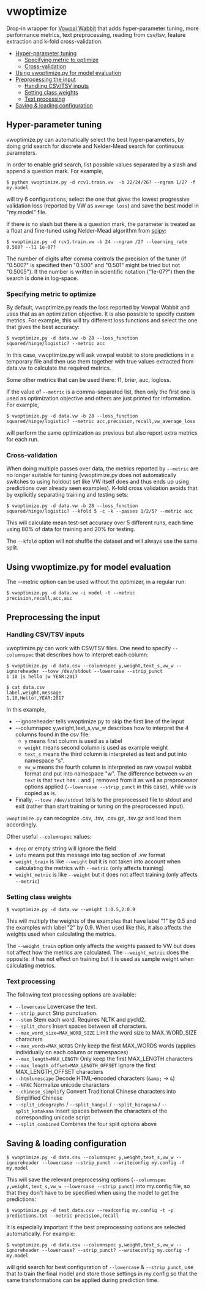 # vwoptimize

Drop-in wrapper for [Vowpal Wabbit](https://github.com/JohnLangford/vowpal_wabbit) that adds hyper-parameter tuning, more performance metrics, text preprocessing, reading from csv/tsv, feature extraction and k-fold cross-validation.

* [Hyper\-parameter tuning](#hyper-parameter-tuning)
  * [Specifying metric to optimize](#specifying-metric-to-optimize)
  * [Cross\-validation](#cross-validation)
* [Using vwoptimize\.py for model evaluation](#using-vwoptimizepy-for-model-evaluation)
* [Preprocessing the input](#preprocessing-the-input)
  * [Handling CSV/TSV inputs](#handling-csvtsv-inputs)
  * [Setting class weights](#setting-class-weights)
  * [Text processing](#text-processing)
* [Saving &amp; loading configuration](#saving--loading-configuration)

## Hyper-parameter tuning

vwoptimize.py can automatically select the best hyper-parameters, by doing grid search for discrete and Nelder-Mead search for continuous parameters.

In order to enable grid search, list possible values separated by a slash and append a question mark. For example,

    $ python vwoptimize.py -d rcv1.train.vw  -b 22/24/26? --ngram 1/2? -f my.model

will try 6 configurations, select the one that gives the lowest progressive validation loss (reported by VW as `average loss`) and save the best model in "my.model" file.

If there is no slash but there is a question mark, the parameter is treated as a float and fine-tuned using Nelder-Mead algorithm from [scipy](https://docs.scipy.org/doc/scipy/reference/optimize.minimize-neldermead.html):

    $ vwoptimize.py -d rcv1.train.vw -b 24 --ngram /2? --learning_rate 0.500? --l1 1e-07?

The number of digits after comma controls the precision of the tuner (if "0.500?" is specified then "0.500" and "0.501" might be tried but not "0.5005"). If the number is written in scientific notation ("1e-07?") then the search is done in log-space.

### Specifying metric to optimize

By default, vwoptimize.py reads the loss reported by Vowpal Wabbit and uses that as an optimization objective. It is also possible to specify custom metrics. For example, this will try different loss functions and select the one that gives the best accuracy:

    $ vwoptimize.py -d data.vw -b 28 --loss_function squared/hinge/logistic? --metric acc

In this case, vwoptimize.py will ask vowpal wabbit to store predictions in a temporary file and then use them together with true values extracted from data.vw to calculate the required metrics.

Some other metrics that can be used there: f1, brier, auc, logloss.

If the value of `--metric` is a comma-separated list, then only the first one is used as optimization objective and others are just printed for information. For example,

    $ vwoptimize.py -d data.vw -b 28 --loss_function squared/hinge/logistic? --metric acc,precision,recall,vw_average_loss

will perform the same optimization as previous but also report extra metrics for each run.

### Cross-validation

When doing multiple passes over data, the metrics reported by `--metric` are no longer suitable for tuning (vwoptimize.py does not automatically switches to using holdout set like VW itself does and thus ends up using predictions over already seen examples). K-fold cross validation avoids that by explicitly separating training and testing sets:

    $ vwoptimize.py -d data.vw -b 28 --loss_function squared/hinge/logistic? --kfold 5 -c -k --passes 1/2/5? --metric acc

This will calculate mean test-set accuracy over 5 different runs, each time using 80% of data for training and 20% for testing.

The `--kfold` option will not shuffle the dataset and will always use the same split.

## Using vwoptimize.py for model evaluation

The --metric option can be used without the optimizer, in a regular run:

    $ vwoptimize.py -d data.vw -i model -t --metric precision,recall,acc,auc

## Preprocessing the input

### Handling CSV/TSV inputs

vwoptimize.py can work with CSV/TSV files. One need to specify `--columnspec` that describes how to interpret each column:

    $ vwoptimize.py -d data.csv --columnspec y,weight,text_s,vw_w --ignoreheader --tovw /dev/stdout --lowercase --strip_punct
    1 10 |s hello |w YEAR:2017

    $ cat data.csv
    label,weight,message
    1,10,Hello!,YEAR:2017

In this example,

  * --ignoreheader tells vwoptimize.py to skip the first line of the input
  * --columnspec y,weight,text_s,vw_w describes how to interpret the 4 columns found in the csv file:
    - `y` means first column is used as a label
    - `weight` means second column is used as example weight
    - `text_s` means the third column is interpreted as text and put into namespace "s".
    - `vw_w` means the fourth column is interpreted as raw vowpal wabbit format and put into namespace "w". The difference between `vw` an `text` is that `text` has
      `:` and `|` removed from it as well as preprocessor options applied (`--lowercase --strip_punct` in this case), while `vw` is copied as is.
  * Finally, `--tovw /dev/stdout` tells to the preprocessed file to stdout and exit (rather than start training or tuning on the preprocessed input).

`vwoptimize.py` can recognize .csv, .tsv, .csv.gz, .tsv.gz and load them accordingly.

Other useful `--columnspec` values:

  * `drop` or empty string will ignore the field
  * `info` means put this message into tag section of .vw format
  * `weight_train` is like `--weight` but it is not taken into account when calculating the metrics with `--metric` (only affects training)
  * `weight_metric` is like `--weight` but it does not affect training (only affects `--metric`)

### Setting class weights

    $ vwoptimize.py -d data.vw --weight 1:0.5,2:0.9

This will multiply the weights of the examples that have label "1" by 0.5 and the examples with label "2" by 0.9. When used like this, it also affects the weights used when calculating the metrics.

The `--weight_train` option only affects the weights passed to VW but does not affect how the metrics are calculated. The `--weight_metric` does the opposite: it has not effect on training but it is used as sample weight when calculating metrics.

### Text processing

The following text processing options are available:

  * `--lowercase` Lowercase the text.
  * `--strip_punct`  Strip punctuation.
  * `--stem`  Stem each word. Requires NLTK and pycld2.
  * `--split_chars`  Insert spaces between all characters.
  * `--max_word_size=MAX_WORD_SIZE`  Limit the word size to MAX_WORD_SIZE characters
  * `--max_words=MAX_WORDS`  Only keep the first MAX_WORDS words (applies individually on each column or namespaces)
  * `--max_length=MAX_LENGTH`  Only keep the first MAX_LENGTH characters
  * `--max_length_offset=MAX_LENGTH_OFFSET`  Ignore the first MAX_LENGTH_OFFSET characters
  * `--htmlunescape` Decode HTML-encoded characters (`&amp;` -> `&`)
  * `--NFKC` Normalize unicode characters
  * `--chinese_simplify` Convert Traditional Chinese characters into Simplified Chinese
  * `--split_ideographs` / `--split_hangul` / `--split_hiragana` / `--split_katakana` Insert spaces between the characters of the corresponding unicode script
  * `--split_combined` Combines the four split options above

## Saving & loading configuration

    $ vwoptimize.py -d data.csv --columnspec y,weight,text_s,vw_w --ignoreheader --lowercase --strip_punct --writeconfig my.config -f my.model

This will save the relevant preprocessing options (`--columnspec y,weight,text_s,vw_w --lowercase --strip_punct`) into my.config file, so that they don't have to be specified
when using the model to get the predictions:

    $ vwoptimize.py -d test_data.csv --readconfig my.config -t -p predictions.txt --metric precision,recall

It is especially important if the best preprocessing options are selected automatically. For example:

    $ vwoptimize.py -d data.csv --columnspec y,weight,text_s,vw_w --ignoreheader --lowercase? --strip_punct? --writeconfig my.config -f my.model

will grid search for best configuration of `--lowercase` & `--strip_punct`, use that to train the final model and store those settings in my.config so that the same transformations can be applied during prediction time.
